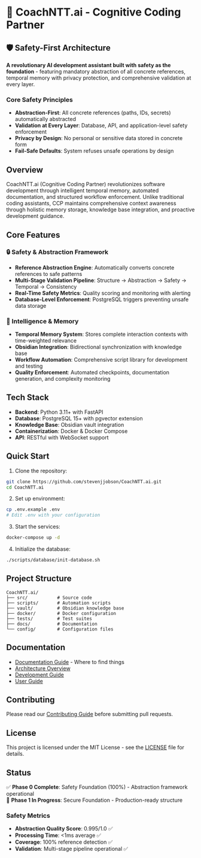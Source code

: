 # 🧠 CoachNTT.ai - Cognitive Coding Partner

## 🛡️ Safety-First Architecture

**A revolutionary AI development assistant built with safety as the foundation** - featuring mandatory abstraction of all concrete references, temporal memory with privacy protection, and comprehensive validation at every layer.

### Core Safety Principles
- **Abstraction-First**: All concrete references (paths, IDs, secrets) automatically abstracted
- **Validation at Every Layer**: Database, API, and application-level safety enforcement
- **Privacy by Design**: No personal or sensitive data stored in concrete form
- **Fail-Safe Defaults**: System refuses unsafe operations by design

## Overview

CoachNTT.ai (Cognitive Coding Partner) revolutionizes software development through intelligent temporal memory, automated documentation, and structured workflow enforcement. Unlike traditional coding assistants, CCP maintains comprehensive context awareness through holistic memory storage, knowledge base integration, and proactive development guidance.

## Core Features

### 🔒 Safety & Abstraction Framework
- **Reference Abstraction Engine**: Automatically converts concrete references to safe patterns
- **Multi-Stage Validation Pipeline**: Structure → Abstraction → Safety → Temporal → Consistency
- **Real-Time Safety Metrics**: Quality scoring and monitoring with alerting
- **Database-Level Enforcement**: PostgreSQL triggers preventing unsafe data storage

### 🧠 Intelligence & Memory
- **Temporal Memory System**: Stores complete interaction contexts with time-weighted relevance
- **Obsidian Integration**: Bidirectional synchronization with knowledge base
- **Workflow Automation**: Comprehensive script library for development and testing
- **Quality Enforcement**: Automated checkpoints, documentation generation, and complexity monitoring

## Tech Stack

- **Backend**: Python 3.11+ with FastAPI
- **Database**: PostgreSQL 15+ with pgvector extension
- **Knowledge Base**: Obsidian vault integration
- **Containerization**: Docker & Docker Compose
- **API**: RESTful with WebSocket support

## Quick Start

1. Clone the repository:
```bash
git clone https://github.com/stevenjjobson/CoachNTT.ai.git
cd CoachNTT.ai
```

2. Set up environment:
```bash
cp .env.example .env
# Edit .env with your configuration
```

3. Start the services:
```bash
docker-compose up -d
```

4. Initialize the database:
```bash
./scripts/database/init-database.sh
```

## Project Structure

```
CoachNTT.ai/
├── src/           # Source code
├── scripts/       # Automation scripts
├── vault/         # Obsidian knowledge base
├── docker/        # Docker configuration
├── tests/         # Test suites
├── docs/          # Documentation
└── config/        # Configuration files
```

## Documentation

- [Documentation Guide](DOCUMENTATION_GUIDE.md) - Where to find things
- [Architecture Overview](docs/architecture/system-design.md)
- [Development Guide](docs/development/setup-guide.md)
- [User Guide](docs/user-guide/getting-started.md)

## Contributing

Please read our [Contributing Guide](docs/development/contributing.md) before submitting pull requests.

## License

This project is licensed under the MIT License - see the [LICENSE](LICENSE) file for details.

## Status

✅ **Phase 0 Complete**: Safety Foundation (100%) - Abstraction framework operational  
🚧 **Phase 1 In Progress**: Secure Foundation - Production-ready structure

### Safety Metrics
- **Abstraction Quality Score**: 0.995/1.0 ✅
- **Processing Time**: <1ms average ✅
- **Coverage**: 100% reference detection ✅
- **Validation**: Multi-stage pipeline operational ✅